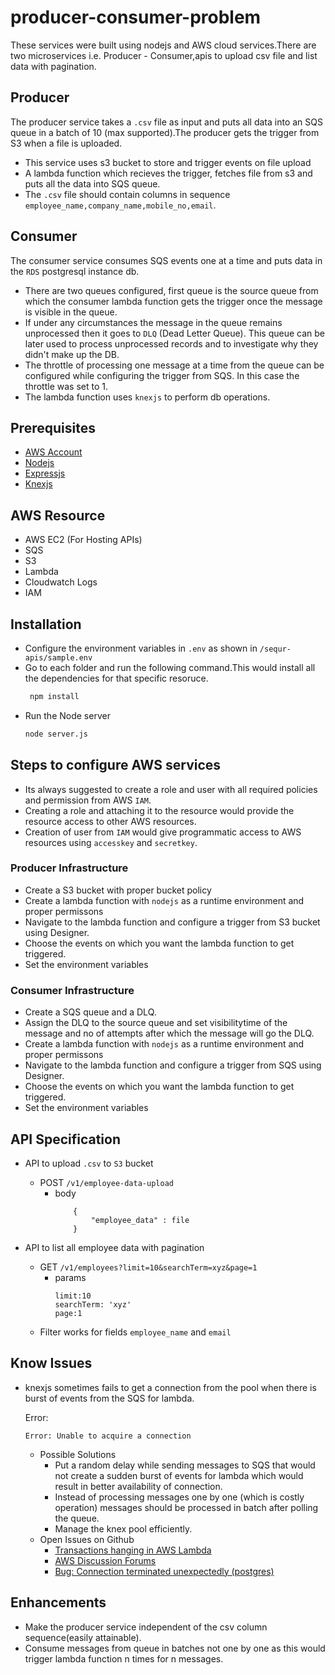 # producer-consumer-problem
These services were built using nodejs and AWS cloud services.There are two microservices i.e. Producer - Consumer,apis to upload csv file and list data with pagination.

## Producer
The producer service takes a `.csv` file as input and puts all data into an SQS queue in a batch of 10 (max supported).The producer gets the trigger from S3 when a file is uploaded.
* This service uses s3 bucket to store and trigger events on file upload
* A lambda function which recieves the trigger, fetches file from s3 and puts all the data into SQS queue.
* The `.csv` file should contain columns in sequence `employee_name,company_name,mobile_no,email`.

## Consumer
The consumer service consumes SQS events one at a time and puts data in the `RDS` postgresql instance db.
* There are two queues configured, first queue is the source queue from which the consumer lambda function gets the trigger once the message is visible in the queue.
* If under any circumstances the message in the queue remains unprocessed then it goes to `DLQ` (Dead Letter Queue). This queue can be later used to process unprocessed records and to investigate why they didn't make up the DB.
* The throttle of processing one message at a time from the queue can be configured while configuring the trigger from SQS. In this case the throttle was set to 1.
* The lambda function uses `knexjs` to perform db operations.


## Prerequisites

- [AWS Account](https://aws.amazon.com/)
- [Nodejs](https://nodejs.org/en/)
- [Expressjs](https://expressjs.com/)
- [Knexjs](http://knexjs.org/)

## AWS Resource
- AWS EC2 (For Hosting APIs)
- SQS
- S3
- Lambda
- Cloudwatch Logs
- IAM

## Installation
- Configure the environment variables in `.env` as shown in `/sequr-apis/sample.env`
- Go to each folder and run the following command.This would install all the dependencies for that specific resoruce.
    ```bash
     npm install
    ```
- Run the Node server
    ```bash
    node server.js
    ```
## Steps to configure AWS services
- Its always suggested to create a role and user with all required policies and permission from AWS `IAM`.
- Creating a role and attaching it to the resource would provide the resource access to other AWS resources.
- Creation of user from `IAM` would give programmatic access to AWS resources using `accesskey` and `secretkey`.

### Producer Infrastructure
- Create a S3 bucket with proper bucket policy
- Create a lambda function with `nodejs` as a runtime environment and proper permissons
- Navigate to the lambda function and configure a trigger from S3 bucket using Designer.
- Choose the events on which you want the lambda function to get triggered.
- Set the environment variables

### Consumer Infrastructure
- Create a SQS queue and a DLQ.
- Assign the DLQ to the source queue and set visibilitytime of the message and no of attempts after which the message will go the DLQ.
- Create a lambda function with `nodejs` as a runtime environment and proper permissons
- Navigate to the lambda function and configure a trigger from SQS using Designer.
- Choose the events on which you want the lambda function to get triggered.
- Set the environment variables


## API Specification

- API to upload `.csv` to `S3` bucket

   - POST  `/v1/employee-data-upload`
        - body
            ```
                {
                    "employee_data" : file
                }
            ```
- API to list all employee data with pagination
    - GET `/v1/employees?limit=10&searchTerm=xyz&page=1`
        - params
            ```
            limit:10
            searchTerm: 'xyz'
            page:1
            ```
    - Filter works for fields `employee_name` and `email`

## Know Issues
- knexjs sometimes fails to get a connection from the pool when there is burst of events from the SQS for lambda.

    Error:

    ```
    Error: Unable to acquire a connection
    ```
    - Possible Solutions
        - Put a random delay while sending messages to SQS that would not create a sudden burst of events for lambda which would result in better availability of connection.
        - Instead of processing messages one by one (which is costly operation) messages should be processed in batch after polling the queue.
        - Manage the knex pool efficiently.
    - Open Issues on Github
        - [Transactions hanging in AWS Lambda](https://github.com/knex/knex/issues/2445)
        - [AWS Discussion Forums](https://forums.aws.amazon.com/thread.jspa?threadID=216000)
        - [Bug: Connection terminated unexpectedly (postgres)](https://github.com/knex/knex/issues/3523)

## Enhancements
- Make the producer service independent of the csv column sequence(easily attainable).
- Consume messages from queue in batches not one by one as this would trigger lambda function n times for n messages.


